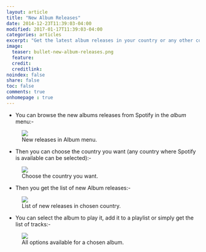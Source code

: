 ```yaml
---
layout: article
title: "New Album Releases"
date: 2014-12-23T11:39:03-04:00
modified: 2017-01-17T11:39:03-04:00
categories: articles
excerpt: "Get the latest album releases in your country or any other country."
image:
  teaser: bullet-new-album-releases.png
  feature:
  credit: 
  creditlink:
noindex: false
share: false
toc: false
comments: true
onhomepage : true
---
```


* You can browse the new albums releases from Spotify in the *album* menu:-

<figure>
	<img src="{{ site.url }}/images/new-releases1.jpg">
	<figcaption>New releases in Album menu.</figcaption>
</figure>

* Then you can choose the country you want (any country where Spotify is available can be selected):-

<figure>
	<img src="{{ site.url }}/images/new-releases2.jpg">
	<figcaption>Choose the country you want.</figcaption>
</figure>

* Then you get the list of new Album releases:-

<figure>
	<img src="{{ site.url }}/images/new-releases3.jpg">
	<figcaption>List of new releases in chosen country.</figcaption>
</figure>

* You can select the album to play it, add it to a playlist or simply get the list of tracks:-

<figure>
	<img src="{{ site.url }}/images/new-releases4.jpg">
	<figcaption>All options available for a chosen album.</figcaption>
</figure>